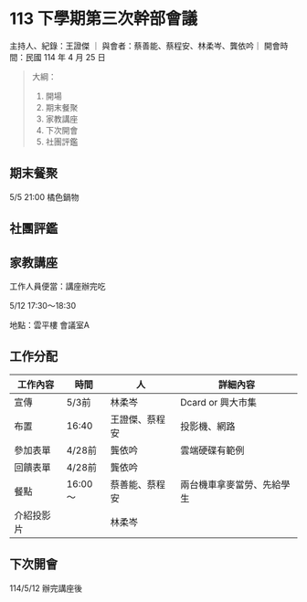 # 113 下學期第三次幹部會議

主持人、紀錄：王證傑 ｜ 與會者：蔡善能、蔡程安、林柔岑、龔依吟｜ 開會時間：民國 114 年 4 月 25 日

> 大綱：
>
> 1. 開場
> 2. 期末餐聚
> 3. 家教講座
> 4. 下次開會
> 5. 社團評鑑

## 期末餐聚

5/5 21:00 橘色鍋物

## 社團評鑑


## 家教講座

工作人員便當：講座辦完吃

5/12 17:30～18:30

地點：雲平樓 會議室A

## 工作分配

| 工作內容   | 時間    | 人             | 詳細內容                   |
| ---------- | ------- | -------------- | -------------------------- |
| 宣傳       | 5/3前   | 林柔岑         | Dcard or 興大市集          |
| 布置       | 16:40   | 王證傑、蔡程安 | 投影機、網路               |
| 參加表單   | 4/28前  | 龔依吟         | 雲端硬碟有範例             |
| 回饋表單   | 4/28前  | 龔依吟         |                            |
| 餐點       | 16:00～ | 蔡善能、蔡程安 | 兩台機車拿麥當勞、先給學生 |
| 介紹投影片 |         | 林柔岑         |                            |

## 下次開會

114/5/12 辦完講座後
